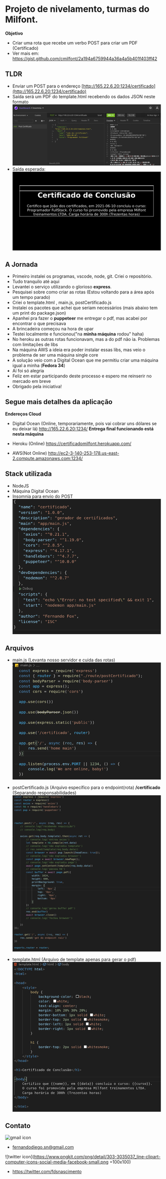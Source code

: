 # Projeto de nivelamento, turmas do Milfont.


  **Objetivo**
- Criar uma rota que recebe um verbo POST para criar um PDF (Certificado)
- Ver mais em: 
https://gist.github.com/cmilfont/2a194a6759944a36a4a5b401f403ff42

## TLDR
- Enviar um POST para o endereço [http://165.22.6.20:1234/certificado](http://165.22.6.20:1234/certificado)
- Saída será um PDF do template.html recebendo os dados JSON neste formato
![Imagem Insomnia](img/insomnia.png)
- Saída esperada:
![Imagem pdf](img/imgpdf.png)

## A Jornada
 - Primeiro instalei os programas, vscode, node, git. Criei o repositório. 
 - Tudo tranquilo até aqui
 - Levantei o serviço utilizando o glorioso **express**.
 - Pesquisei sobre como criar as rotas (Estou voltando para a área após um tempo parado)
 - Criei o template.html , main.js, postCertificado.js
 - Instalei os pacotes que achei que seriam necessários (mais abaixo tem um print do package.json) 
 - Apanhei pra fazer o **puppeteer** me entregar o pdf, mas acabei por encontrar o que precisava
 - A brincadeira começou na hora de upar
 - Testei localmente e funcionou("na **minha máquina** rodou" haha)
 - No heroku as outras rotas funcionavam, mas a do pdf não ia. Problemas com limitações de libs
 - Na máquina AWS a ideia era poder instalar essas libs, mas veio o problema de ser uma máquina single core
 - A solução veio com a Digital Ocean que me permitiu criar uma máquina igual a minha (**Fedora 34**)
 - Aí foi só alegria
 - Feliz em estar participando deste processo e espero me reinserir no mercado em breve
 - Obrigado pela iniciativa!
 
 ## Segue mais detalhes da aplicação
 
**Endereços Cloud**

 - Digital Ocean (Online, temporariamente, pois vai cobrar uns dólares se eu deixar lá)
http://165.22.6.20:1234/
**Entrega final funcionando está nesta máquina**

  

- Heroku (Online)
https://certificadomilfont.herokuapp.com/

  

- AWS(Not Online)
http://ec2-3-140-253-178.us-east-2.compute.amazonaws.com:1234/

## Stack utilizada
- NodeJS
- Máquina Digital Ocean
- Insomnia para envio do POST
![imagem dos pacotes json](img/json.png)

## Arquivos

 - main.js (Levanta nosso servidor e cuida das rotas)
 ![imagem main.js](img/main.png)
 
 - postCertificado.js (Arquivo específico para o endpoint(rota) **/certificado** (Separando responsabilidades)
 ![imagem postCertificado.js](img/postCertificado.png)
 
 -  template.html (Arquivo de template apenas para gerar o pdf)
 ![imagem template.html](img/template.png)


## Contato

![gmail icon](https://ssl.gstatic.com/ui/v1/icons/mail/rfr/logo_gmail_lockup_dark_2x_r2.png)

- fernandodiego.sn@gmail.com


![twitter icon](https://www.pngkit.com/png/detail/303-3035037_line-clipart-computer-icons-social-media-facebook-small.png =100x100)

- https://twitter.com/fdsnascimento